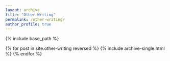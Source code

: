 ```yaml
---
layout: archive
title: "Other Writing"
permalink: /other-writing/
author_profile: true
---
```


{% include base_path %}

{% for post in site.other-writing reversed %}
  {% include archive-single.html %}
{% endfor %}
